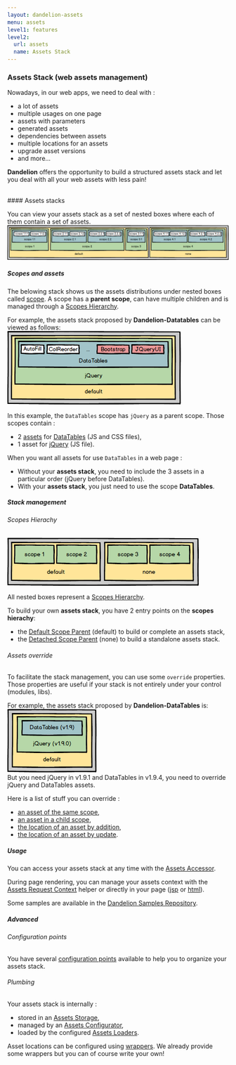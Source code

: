 ```yaml
---
layout: dandelion-assets
menu: assets
level1: features
level2:
  url: assets
  name: Assets Stack
---
```


### Assets Stack (web assets management)

Nowadays, in our web apps, we need to deal with :
* a lot of assets
* multiple usages on one page
* assets with parameters
* generated assets
* dependencies between assets
* multiple locations for an assets
* upgrade asset versions
* and more...

**Dandelion** offers the opportunity to build a structured assets stack and let you deal with all your web assets with less pain!

<br/>
#### Assets stacks

You can view your assets stack as a set of nested boxes where each of them contain a set of assets.
<br/>
![](/assets/images/docs/dandelion/assets_stack.png)
<br/>
##### Scopes and assets
The belowing stack shows us the assets distributions under nested boxes called [scope](/dandelion/features/assets/glossary.html#select.scope).
A scope has a **parent scope**, can have multiple children and is managed through a [Scopes Hierarchy](/dandelion/features/assets/glossary.html#select.parent).

For example, the assets stack proposed by **Dandelion-Datatables** can be viewed as follows:
<br/>
![](/assets/images/docs/dandelion/assets_stack-datatables.png)

In this example, the `DataTables` scope has `jQuery` as a parent scope.
Those scopes contain :
* 2 [assets](/dandelion/features/assets/glossary.html#select.asset) for [DataTables](http://datatables.net/) (JS and CSS files),
* 1 asset for [jQuery](http://jquery.com/) (JS file).

When you want all assets for use `DataTables` in a web page :
* Without your **assets stack**, you need to include the 3 assets in a particular order (jQuery before DataTables).
* With your **assets stack**, you just need to use the scope **DataTables**.

##### Stack management
###### Scopes Hierachy
![](/assets/images/docs/dandelion/assets_stack-hierachy.png)
<br/>

All nested boxes represent a [Scopes Hierarchy](/dandelion/features/assets/glossary.html#select.parent).

To build your own **assets stack**, you have 2 entry points on the **scopes hierachy**:
* the [Default Scope Parent](/dandelion/features/assets/glossary.html#select.default) (default) to build or complete an assets stack,
* the [Detached Scope Parent](/dandelion/features/assets/glossary.html#select.none) (none) to build a standalone assets stack.

###### Assets override
To facilitate the stack management, you can use some `override` properties.
Those properties are useful if your stack is not entirely under your control (modules, libs).

For example, the assets stack proposed by **Dandelion-DataTables** is:
<br/>
![](/assets/images/docs/dandelion/assets_stack-override.png)
<br/>
But you need jQuery in v1.9.1 and DataTables in v1.9.4, you need to override jQuery and DataTables assets.

Here is a list of stuff you can override :
* [an asset of the same scope](/dandelion/features/assets/glossary.html#select.override.same),
* [an asset in a child scope](/dandelion/features/assets/glossary.html#select.override.child),
* [the location of an asset by addition](/dandelion/features/assets/glossary.html#select.locationOverride.add),
* [the location of an asset by update](/dandelion/features/assets/glossary.html#select.locationOverride.change).

##### Usage
You can access your assets stack at any time with the [Assets Accessor](/dandelion/features/assets/usages.html).

During page rendering, you can manage your assets context with the [Assets Request Context](/dandelion/features/assets/usages.html) helper or directly in your page ([jsp](/dandelion/ref/jsp/assets.html) or [html](/dandelion/ref/thymeleaf/assets.html)).

Some samples are available in the [Dandelion Samples Repository](https://github.com/dandelion/dandelion-samples).

##### Advanced
###### Configuration points
You have several [configuration points](/dandelion/ref/configuration/) available to help you to organize your assets stack.

###### Plumbing
Your assets stack is internally :
* stored in an [Assets Storage](/dandelion/features/assets/plumbing.html),
* managed by an [Assets Configurator](/dandelion/features/assets/plumbing.html),
* loaded by the configured [Assets Loaders](/dandelion/features/assets/plumbing.html).

Asset locations can be configured using [wrappers](/dandelion/features/assets/plumbing.html). We already provide some wrappers but you can of course write your own!
